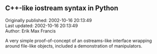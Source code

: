 ## C++-like iostream syntax in Python  
Originally published: 2002-10-16 20:13:49  
Last updated: 2002-10-16 20:13:49  
Author: Erik Max Francis  
  
A very simple proof-of-concept of an ostreams-like interface wrapping around
file-like objects, included a demonstration of manipulators.
